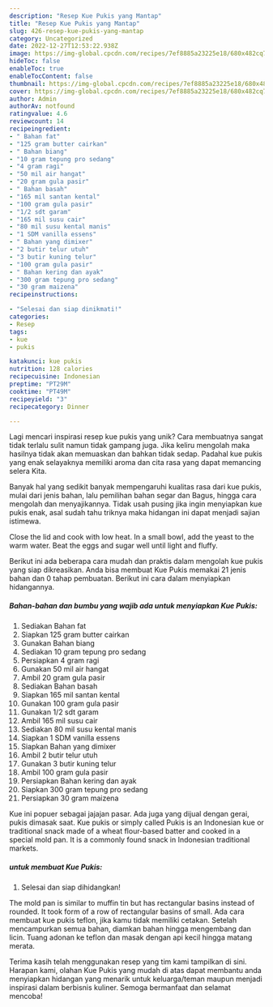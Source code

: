 ```yaml
---
description: "Resep Kue Pukis yang Mantap"
title: "Resep Kue Pukis yang Mantap"
slug: 426-resep-kue-pukis-yang-mantap
category: Uncategorized
date: 2022-12-27T12:53:22.938Z
image: https://img-global.cpcdn.com/recipes/7ef8885a23225e18/680x482cq70/kue-pukis-foto-resep-utama.jpg
hideToc: false
enableToc: true
enableTocContent: false
thumbnail: https://img-global.cpcdn.com/recipes/7ef8885a23225e18/680x482cq70/kue-pukis-foto-resep-utama.jpg
cover: https://img-global.cpcdn.com/recipes/7ef8885a23225e18/680x482cq70/kue-pukis-foto-resep-utama.jpg
author: Admin
authorAv: notfound
ratingvalue: 4.6
reviewcount: 14
recipeingredient:
- " Bahan fat"
- "125 gram butter cairkan"
- " Bahan biang"
- "10 gram tepung pro sedang"
- "4 gram ragi"
- "50 mil air hangat"
- "20 gram gula pasir"
- " Bahan basah"
- "165 mil santan kental"
- "100 gram gula pasir"
- "1/2 sdt garam"
- "165 mil susu cair"
- "80 mil susu kental manis"
- "1 SDM vanilla essens"
- " Bahan yang dimixer"
- "2 butir telur utuh"
- "3 butir kuning telur"
- "100 gram gula pasir"
- " Bahan kering dan ayak"
- "300 gram tepung pro sedang"
- "30 gram maizena"
recipeinstructions:

- "Selesai dan siap dinikmati!"
categories:
- Resep
tags:
- kue
- pukis

katakunci: kue pukis 
nutrition: 128 calories
recipecuisine: Indonesian
preptime: "PT29M"
cooktime: "PT49M"
recipeyield: "3"
recipecategory: Dinner

---
```





Lagi mencari inspirasi resep kue pukis yang unik? Cara membuatnya sangat tidak terlalu sulit namun tidak gampang juga. Jika keliru mengolah maka hasilnya tidak akan memuaskan dan bahkan tidak sedap. Padahal kue pukis yang enak selayaknya memiliki aroma dan cita rasa yang dapat memancing selera Kita.





Banyak hal yang sedikit banyak mempengaruhi kualitas rasa dari kue pukis, mulai dari jenis bahan, lalu pemilihan bahan segar dan Bagus, hingga cara mengolah dan menyajikannya. Tidak usah pusing jika ingin menyiapkan kue pukis enak,      asal sudah tahu triknya maka hidangan ini dapat menjadi sajian istimewa.














Close the lid and cook with low heat. In a small bowl, add the yeast to the warm water. Beat the eggs and sugar well until light and fluffy.






Berikut ini ada beberapa cara mudah dan praktis dalam mengolah kue pukis yang siap dikreasikan. Anda bisa membuat Kue Pukis memakai 21 jenis bahan dan 0 tahap pembuatan. Berikut ini cara dalam menyiapkan hidangannya.

<!--inarticleads1-->

##### Bahan-bahan dan bumbu yang wajib ada untuk menyiapkan Kue Pukis:

1. Sediakan  Bahan fat
1. Siapkan 125 gram butter cairkan
1. Gunakan  Bahan biang
1. Sediakan 10 gram tepung pro sedang
1. Persiapkan 4 gram ragi
1. Gunakan 50 mil air hangat
1. Ambil 20 gram gula pasir
1. Sediakan  Bahan basah
1. Siapkan 165 mil santan kental
1. Gunakan 100 gram gula pasir
1. Gunakan 1/2 sdt garam
1. Ambil 165 mil susu cair
1. Sediakan 80 mil susu kental manis
1. Siapkan 1 SDM vanilla essens
1. Siapkan  Bahan yang dimixer
1. Ambil 2 butir telur utuh
1. Gunakan 3 butir kuning telur
1. Ambil 100 gram gula pasir
1. Persiapkan  Bahan kering dan ayak
1. Siapkan 300 gram tepung pro sedang
1. Persiapkan 30 gram maizena


Kue ini popuer sebagai jajajan pasar. Ada juga yang dijual dengan gerai, pukis dimasak saat. Kue pukis or simply called Pukis is an Indonesian kue or traditional snack made of a wheat flour-based batter and cooked in a special mold pan. It is a commonly found snack in Indonesian traditional markets. 

<!--inarticleads2-->

#####  untuk membuat Kue Pukis:


1. Selesai dan siap dihidangkan!

The mold pan is similar to muffin tin but has rectangular basins instead of rounded. It took form of a row of rectangular basins of small. Ada cara membuat kue pukis teflon, jika kamu tidak memiliki cetakan. Setelah mencampurkan semua bahan, diamkan bahan hingga mengembang dan licin. Tuang adonan ke teflon dan masak dengan api kecil hingga matang merata. 

Terima kasih telah menggunakan resep yang tim kami tampilkan di sini. Harapan kami, olahan Kue Pukis yang mudah di atas dapat membantu anda menyiapkan hidangan yang menarik untuk keluarga/teman maupun menjadi inspirasi dalam berbisnis kuliner. Semoga bermanfaat dan selamat mencoba!
